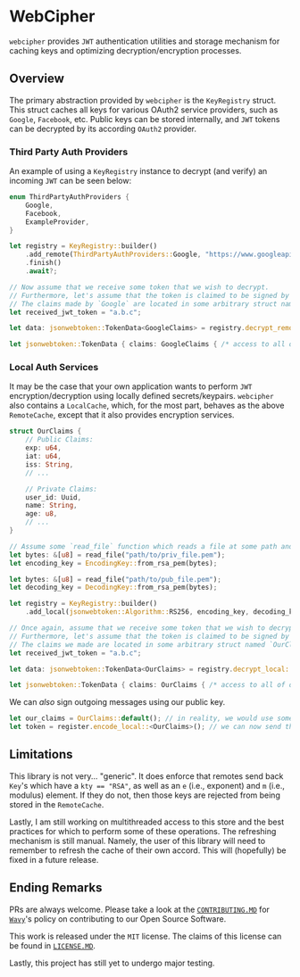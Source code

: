 # WebCipher
`webcipher` provides `JWT` authentication utilities and storage mechanism for caching keys and optimizing decryption/encryption processes.

## Overview
The primary abstraction provided by `webcipher` is the `KeyRegistry` struct.
This struct caches all keys for various OAuth2 service providers, such as `Google`, `Facebook`, etc.
Public keys can be stored internally, and `JWT` tokens can be decrypted by its according `OAuth2` provider.

### Third Party Auth Providers
An example of using a `KeyRegistry` instance to decrypt (and verify) an incoming `JWT` can be seen below:
```rust
enum ThirdPartyAuthProviders {
    Google,
    Facebook,
    ExampleProvider,
}

let registry = KeyRegistry::builder()
    .add_remote(ThirdPartyAuthProviders::Google, "https://www.googleapis.com/oauth2/v2/certs")
    .finish()
    .await?;

// Now assume that we receive some token that we wish to decrypt.
// Furthermore, let's assume that the token is claimed to be signed by `Google`.
// The claims made by `Google` are located in some arbitrary struct named `GoogleClaims` (defined elsewhere).
let received_jwt_token = "a.b.c";

let data: jsonwebtoken::TokenData<GoogleClaims> = registry.decrypt_remote::<GoogleClaims>(ThirdPartyAuthProviders::Google)?;

let jsonwebtoken::TokenData { claims: GoogleClaims { /* access to all of Google's claims! */ .. }, .. } = data;
```

### Local Auth Services
It may be the case that your own application wants to perform `JWT` encryption/decryption using locally defined secrets/keypairs.
`webcipher` also contains a `LocalCache`, which, for the most part, behaves as the above `RemoteCache`, except that it also provides encryption services.

```rust
struct OurClaims {
    // Public Claims:
    exp: u64,
    iat: u64,
    iss: String,
    // ...

    // Private Claims:
    user_id: Uuid,
    name: String,
    age: u8,
    // ...
}

// Assume some `read_file` function which reads a file at some path and returns the read bytes.
let bytes: &[u8] = read_file("path/to/priv_file.pem");
let encoding_key = EncodingKey::from_rsa_pem(bytes);

let bytes: &[u8] = read_file("path/to/pub_file.pem");
let decoding_key = DecodingKey::from_rsa_pem(bytes);

let registry = KeyRegistry::builder()
    .add_local(jsonwebtoken::Algorithm::RS256, encoding_key, decoding_key);

// Once again, assume that we receive some token that we wish to decrypt.
// Furthermore, let's assume that the token is claimed to be signed by us!
// The claims we made are located in some arbitrary struct named `OurClaims`.
let received_jwt_token = "a.b.c";

let data: jsonwebtoken::TokenData<OurClaims> = registry.decrypt_local::<OurClaims>()?;

let jsonwebtoken::TokenData { claims: OurClaims { /* access to all of our claims! */ .. }, .. } = data;
```

We can *also* sign outgoing messages using our public key.

```rust
let our_claims = OurClaims::default(); // in reality, we would use some actual data, not default data.
let token = register.encode_local::<OurClaims>(); // we can now send this token to someone else!
```

## Limitations
This library is not very... "generic".
It does enforce that remotes send back `Key`'s which have a `kty == "RSA"`, as well as an `e` (i.e., exponent) and `m` (i.e., modulus) element.
If they do not, then those keys are rejected from being stored in the `RemoteCache`.

Lastly, I am still working on multithreaded access to this store and the best practices for which to perform some of these operations.
The refreshing mechanism is still manual.
Namely, the user of this library will need to remember to refresh the cache of their own accord.
This will (hopefully) be fixed in a future release.

## Ending Remarks
PRs are always welcome.
Please take a look at the [`CONTRIBUTING.MD`](CONTRIBUTING.md) for [`Wavy`](https://hiwavy.com)'s policy on contributing to our Open Source Software.

This work is released under the `MIT` license.
The claims of this license can be found in [`LICENSE.MD`](LICENSE.md).

Lastly, this project has still yet to undergo major testing.
